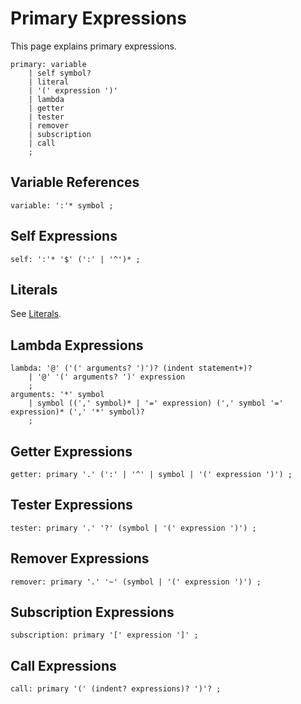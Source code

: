 # Primary Expressions

This page explains primary expressions.

    primary: variable
        | self symbol?
        | literal
        | '(' expression ')'
        | lambda
        | getter
        | tester
        | remover
        | subscription
        | call
        ;


## Variable References

    variable: ':'* symbol ;


## Self Expressions

    self: ':'* '$' (':' | '^')* ;


## Literals

See [Literals](Literals.md).


## Lambda Expressions

    lambda: '@' ('(' arguments? ')')? (indent statement+)?
        | '@' '(' arguments? ')' expression
        ;
    arguments: '*' symbol
        | symbol ((',' symbol)* | '=' expression) (',' symbol '=' expression)* (',' '*' symbol)?
        ;


## Getter Expressions

    getter: primary '.' (':' | '^' | symbol | '(' expression ')') ;


## Tester Expressions

    tester: primary '.' '?' (symbol | '(' expression ')') ;


## Remover Expressions

    remover: primary '.' '~' (symbol | '(' expression ')') ;


## Subscription Expressions

    subscription: primary '[' expression ']' ;


## Call Expressions

    call: primary '(' (indent? expressions)? ')'? ;

